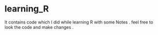 # learning_R
It contains code which I did while learning R with some Notes .
feel free to look the code and make changes .
